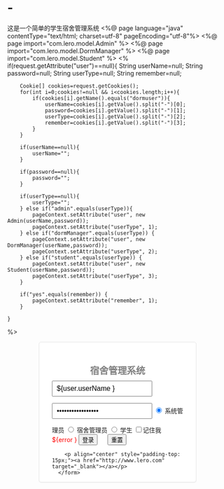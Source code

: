 # -
这是一个简单的学生宿舍管理系统
<%@ page language="java" contentType="text/html; charset=utf-8"
    pageEncoding="utf-8"%>
<%@ page import="com.lero.model.Admin" %>
<%@ page import="com.lero.model.DormManager" %>
<%@ page import="com.lero.model.Student" %>
<%
	if(request.getAttribute("user")==null){
		String userName=null;
		String password=null;
		String userType=null;
		String remember=null;
		
		Cookie[] cookies=request.getCookies();
		for(int i=0;cookies!=null && i<cookies.length;i++){
			if(cookies[i].getName().equals("dormuser")){
				userName=cookies[i].getValue().split("-")[0];
				password=cookies[i].getValue().split("-")[1];
				userType=cookies[i].getValue().split("-")[2];
				remember=cookies[i].getValue().split("-")[3];
			}
		}
		
		if(userName==null){
			userName="";
		}
		
		if(password==null){
			password="";
		}
		
		if(userType==null){
			userType="";
		} else if("admin".equals(userType)){
			pageContext.setAttribute("user", new Admin(userName,password));
			pageContext.setAttribute("userType", 1);
		} else if("dormManager".equals(userType)) {
			pageContext.setAttribute("user", new DormManager(userName,password));
			pageContext.setAttribute("userType", 2);
		} else if("student".equals(userType)) {
			pageContext.setAttribute("user", new Student(userName,password));
			pageContext.setAttribute("userType", 3);
		}
		
		if("yes".equals(remember)) {
			pageContext.setAttribute("remember", 1);
		}
		
	}
%>
<html lang="zh">
<head>
<meta http-equiv="Content-Type" content="text/html; charset=utf-8">
<meta name="viewport" content="width=device-width, initial-scale=1.0">
<title>宿舍管理系统登录</title>
<link href="${pageContext.request.contextPath}/bootstrap/css/bootstrap.css" rel="stylesheet">
<link href="${pageContext.request.contextPath}/bootstrap/css/bootstrap-responsive.css" rel="stylesheet">
<script src="${pageContext.request.contextPath}/bootstrap/js/jQuery.js"></script>
<script src="${pageContext.request.contextPath}/bootstrap/js/bootstrap.js"></script>
<script type="text/javascript">
	function checkForm() {
		var userName = document.getElementById("userName").value;
		var password = document.getElementById("password").value;
		var userTypes = document.getElementsByName("userType");
		var userType = null;
		for(var i=0;i<userTypes.length;i++) {
			if(userTypes[i].checked) {
				userType=userTypes[i].value;
				break;
			}
		}
		if (userName == null || userName == "") {
			document.getElementById("error").innerHTML = "用户名不能为空";
			return false;
		}
		if (password == null || password == "") {
			document.getElementById("error").innerHTML = "密码不能为空";
			return false;
		}
		if (userType == null || userType == "") {
			document.getElementById("error").innerHTML = "请选择用户类型";
			return false;
		}
		return true;
	}
</script>

<style type="text/css">
	  body {
        padding-top: 200px;
        padding-bottom: 40px;
        background-image: url('images/bg.jpg');
        background-position: center;
		background-repeat: no-repeat;
		background-attachment: fixed;
      }
      
      .radio {
      	padding-top: 10px;
       	padding-bottom:10px;
      }
      
      .form-signin-heading{
      	text-align: center;
      }

      .form-signin {
        max-width: 300px;
        padding: 19px 29px 0px;
        margin: 0 auto 20px;
        background-color: #fff;
        border: 1px solid #e5e5e5;
        -webkit-border-radius: 5px;
           -moz-border-radius: 5px;
                border-radius: 5px;
        -webkit-box-shadow: 0 1px 2px rgba(0,0,0,.05);
           -moz-box-shadow: 0 1px 2px rgba(0,0,0,.05);
                box-shadow: 0 1px 2px rgba(0,0,0,.05);
      }
      .form-signin .form-signin-heading,
      .form-signin .checkbox {
        margin-bottom: 10px;
      }
      .form-signin input[type="text"],
      .form-signin input[type="password"] {
        font-size: 16px;
        height: auto;
        margin-bottom: 15px;
        padding: 7px 9px;
      }
</style>

</head>
<body>
<div class="container">
      <form name="myForm" class="form-signin" action="login" method="post" onsubmit="return checkForm()">
        <h2 class="form-signin-heading"><font color="gray">宿舍管理系统</font></h2>
        <input id="userName" name="userName" value="${user.userName }" type="text" class="input-block-level" placeholder="用户名...">
        <input id="password" name="password" value="${user.password }" type="password" class="input-block-level" placeholder="密码..." >
        <label class="radio inline">
      	  	<input id="admin" type="radio" name="userType" value="admin"  checked/> 系统管理员
		</label>
		<label class="radio inline">
			<input id="dormManager" type="radio" name="userType" value="dormManager" ${userType==2?'checked':''} /> 宿舍管理员
		</label>
		<label class="radio inline">
			<input id="student" type="radio" name="userType" value="student"  ${userType==3?'checked':''}/> 学生
		</label>
        <label class="checkbox">
          <input id="remember" name="remember" type="checkbox" value="remember-me" ${remember==1?'checked':''}>记住我 &nbsp;&nbsp;&nbsp;&nbsp; <font id="error" color="red">${error }</font>  
        </label>
        <button class="btn btn-large btn-primary" type="submit">登录</button>
        &nbsp;&nbsp;&nbsp;&nbsp;
        <button class="btn btn-large btn-primary" type="button" >重置</button>

		<p align="center" style="padding-top: 15px;"><a href="http://www.lero.com" target="_blank"></a></p>
      </form>
</div>
</body>
</html>
